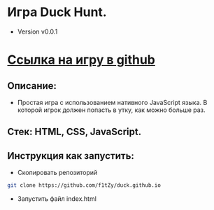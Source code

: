 # Игра Duck Hunt.

* Version v0.0.1

# [Ссылка на игру в github](https://f1tzy.github.io/duck.github.io/)

## Описание:
* Простая игра с использованием нативного JavaScript языка. В которой игрок должен попасть в утку, как можно больше раз.

## Стек: HTML, CSS, JavaScript.

## Инструкция как запустить:
* Скопировать репозиторий 
```sh
git clone https://github.com/f1tZy/duck.github.io
```
* Запустить файл index.html
